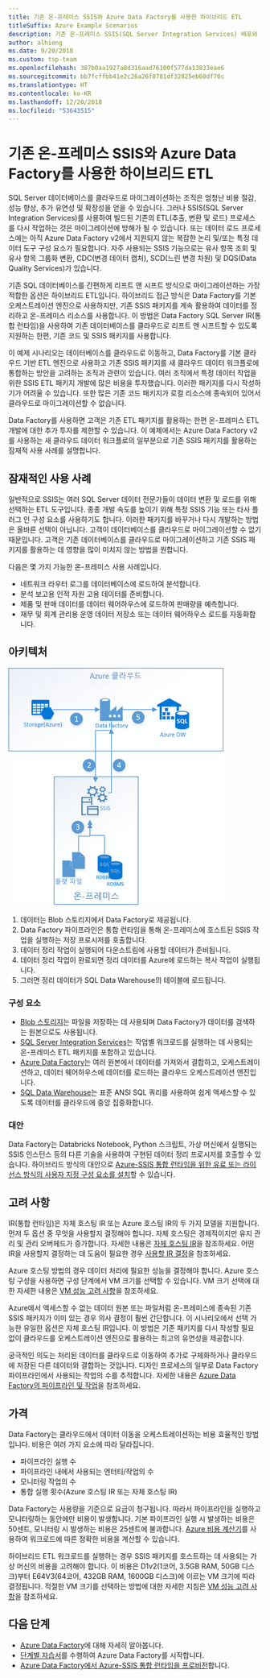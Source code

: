 ```yaml
---
title: 기존 온-프레미스 SSIS와 Azure Data Factory를 사용한 하이브리드 ETL
titleSuffix: Azure Example Scenarios
description: 기존 온-프레미스 SSIS(SQL Server Integration Services) 배포와 Azure Data Factory를 사용한 하이브리드 ETL
author: alhieng
ms.date: 9/20/2018
ms.custom: tsp-team
ms.openlocfilehash: 387b0aa1927a8d316aad76100f577da13833eae6
ms.sourcegitcommit: bb7fcffbb41e2c26a26f8781df32825eb60df70c
ms.translationtype: HT
ms.contentlocale: ko-KR
ms.lasthandoff: 12/20/2018
ms.locfileid: "53643515"
---
```

# <a name="hybrid-etl-with-existing-on-premises-ssis-and-azure-data-factory"></a>기존 온-프레미스 SSIS와 Azure Data Factory를 사용한 하이브리드 ETL

SQL Server 데이터베이스를 클라우드로 마이그레이션하는 조직은 엄청난 비용 절감, 성능 향상, 추가 유연성 및 확장성을 얻을 수 있습니다. 그러나 SSIS(SQL Server Integration Services)를 사용하여 빌드된 기존의 ETL(추출, 변환 및 로드) 프로세스를 다시 작업하는 것은 마이그레이션에 방해가 될 수 있습니다. 또는 데이터 로드 프로세스에는 아직 Azure Data Factory v2에서 지원되지 않는 복잡한 논리 및/또는 특정 데이터 도구 구성 요소가 필요합니다. 자주 사용되는 SSIS 기능으로는 유사 항목 조회 및 유사 항목 그룹화 변환, CDC(변경 데이터 캡처), SCD(느린 변경 차원) 및 DQS(Data Quality Services)가 있습니다.

기존 SQL 데이터베이스를 간편하게 리프트 앤 시프트 방식으로 마이그레이션하는 가장 적합한 옵션은 하이브리드 ETL입니다. 하이브리드 접근 방식은 Data Factory를 기본 오케스트레이션 엔진으로 사용하지만, 기존 SSIS 패키지를 계속 활용하여 데이터를 정리하고 온-프레미스 리소스를 사용합니다. 이 방법은 Data Factory SQL Server IR(통합 런타임)을 사용하여 기존 데이터베이스를 클라우드로 리프트 앤 시프트할 수 있도록 지원하는 한편, 기존 코드 및 SSIS 패키지를 사용합니다.

이 예제 시나리오는 데이터베이스를 클라우드로 이동하고, Data Factory를 기본 클라우드 기반 ETL 엔진으로 사용하고 기존 SSIS 패키지를 새 클라우드 데이터 워크플로에 통합하는 방안을 고려하는 조직과 관련이 있습니다. 여러 조직에서 특정 데이터 작업을 위한 SSIS ETL 패키지 개발에 많은 비용을 투자했습니다. 이러한 패키지를 다시 작성하기가 어려울 수 있습니다. 또한 많은 기존 코드 패키지가 로컬 리소스에 종속되어 있어서 클라우드로 마이그레이션할 수 없습니다.

Data Factory를 사용하면 고객은 기존 ETL 패키지를 활용하는 한편 온-프레미스 ETL 개발에 대한 추가 투자를 제한할 수 있습니다. 이 예제에서는 Azure Data Factory v2를 사용하는 새 클라우드 데이터 워크플로의 일부분으로 기존 SSIS 패키지를 활용하는 잠재적 사용 사례를 설명합니다.

## <a name="potential-use-cases"></a>잠재적인 사용 사례

일반적으로 SSIS는 여러 SQL Server 데이터 전문가들이 데이터 변환 및 로드를 위해 선택하는 ETL 도구입니다. 종종 개발 속도를 높이기 위해 특정 SSIS 기능 또는 타사 플러그 인 구성 요소를 사용하기도 합니다. 이러한 패키지를 바꾸거나 다시 개발하는 방법은 올바른 선택이 아닙니다. 고객이 데이터베이스를 클라우드로 마이그레이션할 수 없기 때문입니다. 고객은 기존 데이터베이스를 클라우드로 마이그레이션하고 기존 SSIS 패키지를 활용하는 데 영향을 많이 미치지 않는 방법을 원합니다.

다음은 몇 가지 가능한 온-프레미스 사용 사례입니다.

- 네트워크 라우터 로그를 데이터베이스에 로드하여 분석합니다.
- 분석 보고용 인적 자원 고용 데이터를 준비합니다.
- 제품 및 판매 데이터를 데이터 웨어하우스에 로드하여 판매량을 예측합니다.
- 재무 및 회계 관리용 운영 데이터 저장소 또는 데이터 웨어하우스 로드를 자동화합니다.

## <a name="architecture"></a>아키텍처

![Azure Data Factory를 사용하는 하이브리드 ETL 프로세스의 아키텍처 개요][architecture-diagram]

1. 데이터는 Blob 스토리지에서 Data Factory로 제공됩니다.
2. Data Factory 파이프라인은 통합 런타임을 통해 온-프레미스에 호스트된 SSIS 작업을 실행하는 저장 프로시저를 호출합니다.
3. 데이터 정리 작업이 실행되어 다운스트림에 사용할 데이터가 준비됩니다.
4. 데이터 정리 작업이 완료되면 정리 데이터를 Azure에 로드하는 복사 작업이 실행됩니다.
5. 그러면 정리 데이터가 SQL Data Warehouse의 테이블에 로드됩니다.

### <a name="components"></a>구성 요소

- [Blob 스토리지][docs-blob-storage]는 파일을 저장하는 데 사용되며 Data Factory가 데이터를 검색하는 원본으로도 사용됩니다.
- [SQL Server Integration Services][docs-ssis]는 작업별 워크로드를 실행하는 데 사용되는 온-프레미스 ETL 패키지를 포함하고 있습니다.
- [Azure Data Factory][docs-data-factory]는 여러 원본에서 데이터를 가져와서 결합하고, 오케스트레이션하고, 데이터 웨어하우스에 데이터를 로드하는 클라우드 오케스트레이션 엔진입니다.
- [SQL Data Warehouse][docs-sql-data-warehouse]는 표준 ANSI SQL 쿼리를 사용하여 쉽게 액세스할 수 있도록 데이터를 클라우드에 중앙 집중화합니다.

### <a name="alternatives"></a>대안

Data Factory는 Databricks Notebook, Python 스크립트, 가상 머신에서 실행되는 SSIS 인스턴스 등의 다른 기술을 사용하여 구현된 데이터 정리 프로시저를 호출할 수 있습니다. 하이브리드 방식의 대안으로 [Azure-SSIS 통합 런타임을 위한 유료 또는 라이선스 방식의 사용자 지정 구성 요소를 설치](/azure/data-factory/how-to-develop-azure-ssis-ir-licensed-components)할 수 있습니다.

## <a name="considerations"></a>고려 사항

IR(통합 런타임)은 자체 호스팅 IR 또는 Azure 호스팅 IR의 두 가지 모델을 지원합니다. 먼저 두 옵션 중 무엇을 사용할지 결정해야 합니다. 자체 호스팅은 경제적이지만 유지 관리 및 관리 오버헤드가 증가합니다. 자세한 내용은 [자체 호스팅 IR](/azure/data-factory/concepts-integration-runtime#self-hosted-integration-runtime)을 참조하세요. 어떤 IR을 사용할지 결정하는 데 도움이 필요한 경우 [사용할 IR 결정](/azure/data-factory/concepts-integration-runtime#determining-which-ir-to-use)을 참조하세요.

Azure 호스팅 방법의 경우 데이터 처리에 필요한 성능을 결정해야 합니다. Azure 호스팅 구성을 사용하면 구성 단계에서 VM 크기를 선택할 수 있습니다. VM 크기 선택에 대한 자세한 내용은 [VM 성능 고려 사항](/azure/cloud-services/cloud-services-sizes-specs#performance-considerations)을 참조하세요.

Azure에서 액세스할 수 없는 데이터 원본 또는 파일처럼 온-프레미스에 종속된 기존 SSIS 패키지가 이미 있는 경우 의사 결정이 훨씬 간단합니다. 이 시나리오에서 선택 가능한 유일한 옵션은 자체 호스팅 IR입니다. 이 방법은 기존 패키지를 다시 작성할 필요 없이 클라우드를 오케스트레이션 엔진으로 활용하는 최고의 유연성을 제공합니다.

궁극적인 의도는 처리된 데이터를 클라우드로 이동하여 추가로 구체화하거나 클라우드에 저장된 다른 데이터와 결합하는 것입니다. 디자인 프로세스의 일부로 Data Factory 파이프라인에서 사용되는 작업의 수를 추적합니다. 자세한 내용은 [Azure Data Factory의 파이프라인 및 작업](/azure/data-factory/concepts-pipelines-activities)을 참조하세요.

## <a name="pricing"></a>가격

Data Factory는 클라우드에서 데이터 이동을 오케스트레이션하는 비용 효율적인 방법입니다. 비용은 여러 가지 요소에 따라 달라집니다.

- 파이프라인 실행 수
- 파이프라인 내에서 사용되는 엔터티/작업의 수
- 모니터링 작업의 수
- 통합 실행 횟수(Azure 호스팅 IR 또는 자체 호스팅 IR)

Data Factory는 사용량을 기준으로 요금이 청구됩니다. 따라서 파이프라인을 실행하고 모니터링하는 동안에만 비용이 발생합니다. 기본 파이프라인 실행 시 발생하는 비용은 50센트, 모니터링 시 발생하는 비용은 25센트에 불과합니다. [Azure 비용 계산기](https://azure.microsoft.com/pricing/calculator/)를 사용하여 워크로드에 따른 정확한 비용을 계산할 수 있습니다.

하이브리드 ETL 워크로드를 실행하는 경우 SSIS 패키지를 호스트하는 데 사용되는 가상 머신의 비용을 고려해야 합니다. 이 비용은 D1v2(1코어, 3.5GB RAM, 50GB 디스크)부터 E64V3(64코어, 432GB RAM, 1600GB 디스크)에 이르는 VM 크기에 따라 결정됩니다. 적절한 VM 크기를 선택하는 방법에 대한 자세한 지침은 [VM 성능 고려 사항](/azure/cloud-services/cloud-services-sizes-specs#performance-considerations)을 참조하세요.

## <a name="next-steps"></a>다음 단계

- [Azure Data Factory](https://azure.microsoft.com/services/data-factory/)에 대해 자세히 알아봅니다.
- [단계별 자습서](/azure/data-factory/#step-by-step-tutorials)를 수행하여 Azure Data Factory를 시작합니다.
- [Azure Data Factory에서 Azure-SSIS 통합 런타임을 프로비전](/azure/data-factory/tutorial-deploy-ssis-packages-azure)합니다.

<!-- links -->
[architecture-diagram]: ./media/architecture-diagram-hybrid-etl-with-adf.png
[small-pricing]: https://azure.com/e/
[medium-pricing]: https://azure.com/e/
[large-pricing]: https://azure.com/e/
[availability]: /azure/architecture/checklist/availability
[resource-groups]: /azure/azure-resource-manager/resource-group-overview
[resiliency]: /azure/architecture/resiliency/
[security]: /azure/security/
[scalability]: /azure/architecture/checklist/scalability
[docs-blob-storage]: /azure/storage/blobs/
[docs-data-factory]: /azure/data-factory/introduction
[docs-resource-groups]: /azure/azure-resource-manager/resource-group-overview
[docs-ssis]: /sql/integration-services/sql-server-integration-services
[docs-sql-data-warehouse]: /azure/sql-data-warehouse/sql-data-warehouse-overview-what-is

